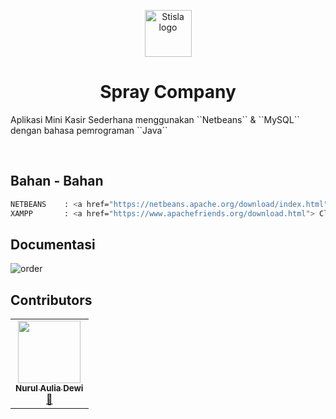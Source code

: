 <p align="center">
  <a href="https://getstisla.com">
    <img src="https://avatars.githubusercontent.com/u/42943639?v=4" alt="Stisla logo" width="75" height="75">
  </a>
</p>

<h1 align="center">Spray Company</h1>

<p>
  Aplikasi Mini Kasir Sederhana menggunakan ``Netbeans`` & ``MySQL`` dengan bahasa pemrograman ``Java``
</p>
<br>

## Bahan - Bahan

```bash
NETBEANS    : <a href="https://netbeans.apache.org/download/index.html"> Click Here </a>
XAMPP       : <a href="https://www.apachefriends.org/download.html"> Click Here </a>
```

## Documentasi

![order](https://github.com/spraycompany/Aplikasi-Mini-Kasir-Sederhana/blob/main/image/order.png)

## Contributors
<table>
  <tr>
    <td align="center"><a href="https://github.com/napanapad"><img src="https://avatars.githubusercontent.com/u/85068724?v=4" width="100px;" alt=""/><br /><sub><b>Nurul Aulia Dewi</b></sub></a><br /><a href="#design-nurulaulia" title="Design">🎨</a></td>
  </tr>
</table>
